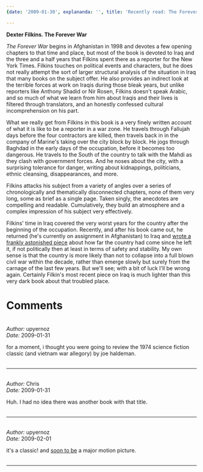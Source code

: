 ```yaml
---
{date: '2009-01-30', explananda: '', title: 'Recently read: The Forever War', tags: book_reviews}

---
```

<strong>Dexter Filkins. </em>The Forever War</em></strong>

<em>The Forever War</em> begins in Afghanistan in 1998 and devotes a few opening chapters to that time and place, but most of the book is devoted to Iraq and the three and a half years that Filkins spent there as a reporter for the New York Times.  Filkins touches on political events and characters, but he does not really attempt the sort of larger structural analysis of the situation in Iraq that many books on the subject offer.  He also provides an indirect look at the terrible forces at work on Iraqis during those bleak years, but unlike reporters like Anthony Shadid or Nir Rosen, Filkins doesn't speak Arabic, and so much of what we learn from him about Iraqis and their lives is filtered through translators, and an honestly confessed cultural incomprehension on his part.

What we really get from Filkins in this book is a very finely written account of what it is like to be a reporter in a war zone.  He travels through Fallujah days before the four contractors are killed, then travels back in in the company of Marine's taking over the city block by block.  He jogs through Baghdad in the early days of the occupation, before it becomes too dangerous.  He travels to the South of the country to talk with the Mahdi as they clash with government forces.  And he noses about the city, with a surprising tolerance for danger, writing about kidnappings, politicians, ethnic cleansing, disappearances, and more.

Filkins attacks his subject from a variety of angles over a series of chronologically and thematically disconnected chapters, none of them very long, some as brief as a single page.  Taken singly, the anecdotes are compelling and readable.  Cumulatively, they build an atmosphere and a complex impression of his subject very effectively.

Filkins' time in Iraq covered the very worst years for the country after the beginning of the occupation.  Recently, and after his book came out, he returned (he's currently on assignment in Afghanistan) to Iraq and <a href="http://www.nytimes.com/2008/09/21/weekinreview/21filkins.html?pagewanted=all">wrote a frankly astonished piece</a> about how far the country had come since he left it, if not politically then at least in terms of safety and stability.  My own sense is that the country is more likely than not to collapse into a full blown civil war within the decade, rather than emerge slowly but surely from the carnage of the last few years.  But we'll see; with a bit of luck I'll be wrong again.  Certainly Filkin's most recent piece on Iraq is much lighter than this very dark book about that troubled place.


<h1>Comments</h1>


<br/>
<em>Author:</em> upyernoz
<br/><em>Date:</em> 2009-01-31

for a moment, i thought you were going to review the 1974 science fiction classic (and vietnam war allegory) by joe haldeman.
<br/>
<br/>

*******************************************************************************



<br/>
<em>Author:</em> Chris
<br/><em>Date:</em> 2009-01-31

Huh.  I had no idea there was another book with that title.
<br/>
<br/>

*******************************************************************************



<br/>
<em>Author:</em> upyernoz
<br/><em>Date:</em> 2009-02-01

it's a classic! and <a href="http://www.slashfilm.com/2008/10/13/the-forever-war-ridley-scott-returns-to-sci-fi/" rel="nofollow">soon to be</a> a major motion picture.
<br/>
<br/>

*******************************************************************************
